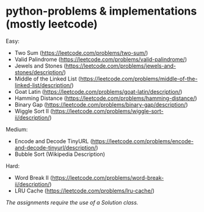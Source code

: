 # python-problems & implementations (mostly leetcode)

Easy:
- Two Sum (https://leetcode.com/problems/two-sum/)
- Valid Palindrome (https://leetcode.com/problems/valid-palindrome/)
- Jewels and Stones (https://leetcode.com/problems/jewels-and-stones/description/)
- Middle of the Linked List (https://leetcode.com/problems/middle-of-the-linked-list/description/)
- Goat Latin (https://leetcode.com/problems/goat-latin/description/)
- Hamming Distance (https://leetcode.com/problems/hamming-distance/)
- Binary Gap (https://leetcode.com/problems/binary-gap/description/) 
- Wiggle Sort II (https://leetcode.com/problems/wiggle-sort-ii/description/)

Medium:
- Encode and Decode TinyURL (https://leetcode.com/problems/encode-and-decode-tinyurl/description/)
- Bubble Sort (Wikipedia Description)

Hard:
- Word Break II (https://leetcode.com/problems/word-break-ii/description/)
- LRU Cache (https://leetcode.com/problems/lru-cache/)

*The assignments require the use of a Solution class.*
